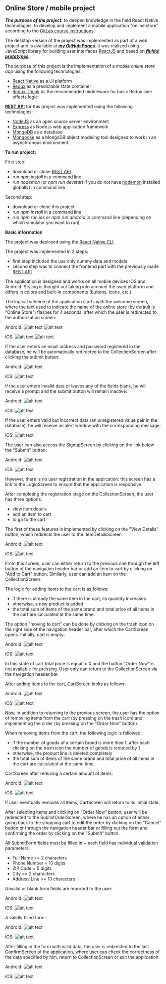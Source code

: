 ## Online Store / mobile project

***The purpose of the project:*** to deepen knowledge in the field React Native technologies, to develop and implement a mobile application "online store" according to the [GitLab course instructions](https://gitlab.labranet.jamk.fi/TTOW0635/Mobile-Project).  

The desktop version of the project was implemented as part of a web project and is available at ***[my GitHub Pages](https://sudexp.github.io/online-store/build/)***. It was realized using JavaScript library for building user interfaces [ReactJS](https://reactjs.org/) and based on ***[fluidui prototypes](https://www.fluidui.com/editor/live/preview/cF9Ddm5UcTRCVjlTSDdoV3RzYWRwMDh5eEdsbXpvZFZweQ==)***.  

The purpose of this project is the implementation of a *mobile online store app* using the following technologies:  

- [React Native](https://facebook.github.io/react-native/) as a UI platform  
- [Redux](https://redux.js.org/) as a predictable state container  
- [Redux Thunk](https://github.com/reduxjs/redux-thunk/) as the recommended middleware for basic Redux side effects logic  

**[REST API](https://github.com/sudexp/mobile-project-api)** for this project was implemented using the following technologies:
- [NodeJS](https://nodejs.org/en/) as an open source server environment  
- [Express](https://expressjs.com/) as Node.js web application framework  
- [MongoDB](https://www.mongodb.com/) as a database  
- [Mongoose](https://mongoosejs.com/) as a MongoDB object modeling tool designed to work in an asynchronous environment.  

**To run project:**

First step:
- download or clone [REST API](https://github.com/sudexp/mobile-project-api)
- run *npm install* in a command line
- run *nodemon* (or *npm run devstart* if you do not have [nodemon](https://www.npmjs.com/package/nodemon) installed globally) in command line

Second step:
- download or clone this project
- run *npm install* in a command line
- run *npm run ios* or *npm run android* in command line (depending on which simulator you want to run)

**Basic information**

The project was deployed using the [React Native CLI](https://www.npmjs.com/package/react-native-cli).

The project was implemented in 2 steps: 
- first step included the use only dummy data and models
- second step was to connect the frontend part with the previously made [REST API](https://github.com/sudexp/mobile-project-api)

The application is designed and works on all mobile devices IOS and Android. Styling is thought out taking into account the used platform and differs in colors and built-in components (buttons, icons, etc.).

The logical scheme of the application starts with the welcome screen, where the text used to indicate the name of the online store (by default is "Online Store") flashes for 4 seconds, after which the user is redirected to the authorization screen:

Android: 
![alt text](screenshots/android_start.png?raw=true "StartScreen Android")
![alt text](screenshots/android_login.png "LoginScreen Android")

iOS: 
![alt text](screenshots/ios_start.png?raw=true "StartScreen iOS")
![alt text](screenshots/ios_login.png "LoginScreen iOS")

If the user enters an email address and password registered in the database, he will be automatically redirected to the CollectionScreen after clicking the submit button:

Android: 
![alt text](screenshots/android_collection.png?raw=true "Collection Android")

iOS: 
![alt text](screenshots/ios_collection.png "StartScreen iOS")

If the user enters invalid data or leaves any of the fields blank, he will receive a prompt and the submit button will remain inactive:

Android: 
![alt text](screenshots/android_login_errors.png "Invalid data in LoginScreen Android")

iOS: 
![alt text](screenshots/ios_login_errors.png "Invalid data in LoginScreen iOS")

If the user enters valid but incorrect data (an unregistered value pair in the database), he will receive an alert window with the corresponding message:

iOS: 
![alt text](screenshots/ios_login_nouser.png "E-mail or password was incorrect in LoginScreen iOS")

The user can also access the SignupScreen by clicking on the link below the “Submit" button:

Android: 
![alt text](screenshots/android_signup.png "SignupScreen Android")

iOS: 
![alt text](screenshots/ios_signup.png "SignupScreen iOS")

However, there is no user registration in the application: this screen has a link to the LoginScreen to ensure that the application is responsive.

After completing the registration stage on the CollectionScreen, the user has three options:
- view item details
- add an item to cart
- to go to the cart.

The first of these features is implemented by clicking on the "View Details" button, which redirects the user to the ItemDetailsScreen.

Android: 
![alt text](screenshots/android_details.png "ItemDetailsScreen Android")

iOS: 
![alt text](screenshots/ios_details.png "ItemDetailsScreen iOS")

From this screen, user can either return to the previous one through the left button of the navigation header bar or add an item to cart by clicking on "Add to Cart" button. Similarly, user can add an item on the CollectionScreen.

The logic for adding items to the cart is as follows:
- if there is already the same item in the cart, its quantity increases
- otherwise, a new product is added
- the total sum of items of the same brand and total price of all items in the cart are calculated at the same time.

The option "moving to cart" can be done by clicking on the trash icon on the right side of the navigation header bar, after which the CartScreen opens. Initially, cart is empty:

Android: 
![alt text](screenshots/android_cart_empty.png "Cart is empty, CartScreen Android")

iOS: 
![alt text](screenshots/ios_cart_empty.png "Cart is empty, CartScreen  iOS")

In this state of cart total price is equal to 0 and the button "Order Now" is not available for pressing. User only can return to the CollectionScreen via the navigation header bar.

After adding items to the cart, СartScreen looks as follows:

Android: 
![alt text](screenshots/android_cart_notempty.png "Cart not empty, CartScreen Android")

iOS: 
![alt text](screenshots/ios_cart_notempty.png "Cart not empty, CartScreen  iOS")

Now, in addition to returning to the previous screen, the user has the option of removing items from the cart (by pressing on the trash icon) and implementing the order (by pressing on the "Order Now" button). 

When removing items from the cart, the following logic is followed:
- if the number of goods of a certain brand is more than 1, after each clicking on the trash icon the number of goods is reduced by 1
- otherwise, the product line is deleted completely
- the total sum of items of the same brand and total price of all items in the cart are calculated at the same time.

CartScreen after reducing a certain amount of items:

Android: 
![alt text](screenshots/android_cart_minus.png "After reducing, CartScreen Android")

iOS: 
![alt text](screenshots/ios_cart_minus.png "After reducing, CartScreen  iOS")

If user eventually removes all items, CartScreen will return to its initial state.

After selecting items and clicking on "Order Now" button, user will be redirected to the SubmitOrderScreen, where he has an option of either going back to the shopping cart to edit the order by clicking on the "Cancel" button or through the navigation header bar or filling out the form and confirming the order by clicking on the "Submit" button.

All SubmitForm fields must be filled in + each field has individual validation parameters:
- Full Name >= 2 characters
- Phone Number = 10 digits
- ZIP Code = 5 digits
- City >= 2 characters
- Address Line >= 10 characters

Unvalid or blank form fields are reported to the user:

Android: 
![alt text](screenshots/android_submit_errors.png "SubmitForm not valid, SubmitScreenScreen Android")

iOS: 
![alt text](screenshots/ios_submit_errors.png "SubmitForm not valid, SubmitScreenScreen  iOS")

A validly filled form:

Android: 
![alt text](screenshots/android_submit.png "Cart not empty, CartScreen Android")

iOS: 
![alt text](screenshots/ios_submit.png "Cart not empty, CartScreen  iOS")

After filling in the form with valid data, the user is redirected to the last ConfirmScreen of the application, where user can check the correctness of the data specified by him, return to CollectionScreen or exit the application:

Android: 
![alt text](screenshots/android_confirm.png "ConfirmScreen Android")

iOS: 
![alt text](screenshots/ios_confirm.png "ConfirmScreen  iOS")
